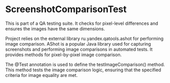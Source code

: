 # ScreenshotComparisonTest

This is part of a QA testing suite. It checks for pixel-level differences and ensures the images have the same dimensions.

Project relies on the external library ru.yandex.qatools.ashot for performing image comparison. 
AShot is a popular Java library used for capturing screenshots and performing image comparisons in automated tests. 
It provides methods for pixel-by-pixel image comparison.

The @Test annotation is used to define the testImageComparison() method. 
This method tests the image comparison logic, ensuring that the specified criteria for image equality are met. 
